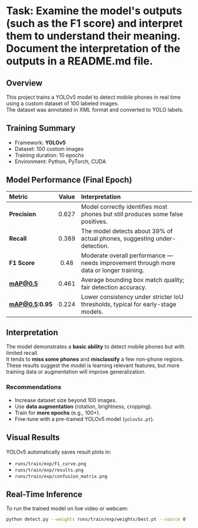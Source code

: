 # Task: Examine the model's outputs (such as the F1 score) and interpret them to understand their meaning. Document the interpretation of the outputs in a README.md file.

## Overview
This project trains a YOLOv5 model to detect mobile phones in real time using a custom dataset of 100 labeled images.  
The dataset was annotated in XML format and converted to YOLO labels.

## Training Summary
- Framework: **YOLOv5**
- Dataset: 100 custom images
- Training duration: 10 epochs
- Environment: Python, PyTorch, CUDA

## Model Performance (Final Epoch)

| Metric | Value | Interpretation |
|:--|:--:|:--|
| **Precision** | 0.627 | Model correctly identifies most phones but still produces some false positives. |
| **Recall** | 0.389 | The model detects about 39% of actual phones, suggesting under-detection. |
| **F1 Score** | 0.48 | Moderate overall performance — needs improvement through more data or longer training. |
| **mAP@0.5** | 0.461 | Average bounding box match quality; fair detection accuracy. |
| **mAP@0.5:0.95** | 0.224 | Lower consistency under stricter IoU thresholds, typical for early-stage models. |

## Interpretation
The model demonstrates a **basic ability** to detect mobile phones but with limited recall.  
It tends to **miss some phones** and **misclassify** a few non-phone regions.  
These results suggest the model is learning relevant features, but more training data or augmentation will improve generalization.

### Recommendations
- Increase dataset size beyond 100 images.
- Use **data augmentation** (rotation, brightness, cropping).
- Train for **more epochs** (e.g., 100+).
- Fine-tune with a pre-trained YOLOv5 model (`yolov5s.pt`).

## Visual Results
YOLOv5 automatically saves result plots in:
- `runs/train/exp/F1_curve.png`
- `runs/train/exp/results.png`
- `runs/train/exp/confusion_matrix.png`

## Real-Time Inference
To run the trained model on live video or webcam:
```bash
python detect.py --weights runs/train/exp/weights/best.pt --source 0
